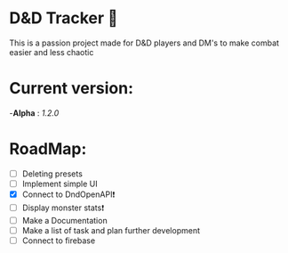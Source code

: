 # D&D Tracker :dragon:

This is a passion project made for D&D players and DM's to make combat easier and less chaotic

# Current version:

  -**Alpha** : *1.2.0*
  
# RoadMap:
  - [ ] Deleting presets
  - [ ] Implement simple UI
  - [x] Connect to DndOpenAPI:exclamation:
  - [ ] Display monster stats:exclamation:
  - [ ] Make a Documentation
  - [ ] Make a list of task and plan further development 
  - [ ] Connect to firebase
